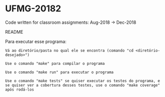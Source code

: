 # UFMG-20182
Code written for classroom assignments: Aug-2018 -> Dec-2018

README
	
  Para executar esse programa:
  
	Vá ao diretório/pasta no qual ele se encontra (comando "cd <diretório-desejado>")
  
	Use o comando "make" para compilar o programa
  
	Use o comando "make run" para executar o programa
  
	Use o comando "make tests" se quiser executar os testes do programa, e se quiser ver a cobertura desses testes, use o comando "make coverage" após rodá-los
